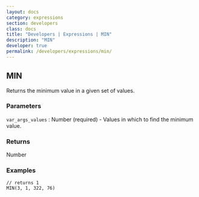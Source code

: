 ```yaml
---
layout: docs
category: expressions
section: developers
class: docs
title: "Developers | Expressions | MIN"
description: "MIN"
developer: true
permalink: /developers/expressions/min/
---
```


## MIN

Returns the minimum value in a given set of values.

### Parameters
`var_args_values` : Number (required) - Values in which to find the minimum value.

### Returns
Number

### Examples
```
// returns 1
MIN(3, 1, 322, 76)
```